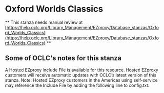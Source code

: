 # Oxford Worlds Classics
** This stanza needs manual review at [https://help.oclc.org/Library_Management/EZproxy/Database_stanzas/Oxford_Worlds_Classics](https://help.oclc.org/Library_Management/EZproxy/Database_stanzas/Oxford_Worlds_Classics) **

## Some of OCLC's notes for this stanza

A Hosted EZproxy Include File is available for this resource. Hosted EZproxy customers will receive automatic updates with OCLC&rsquo;s latest version of this stanza. Note: Hosted EZproxy customers in the Americas using self-service may reference the Include File by adding the following line to config.txt:

&nbsp;

&nbsp;
